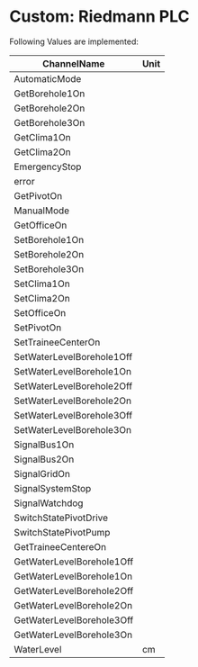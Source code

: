 # Custom: Riedmann PLC


Following Values are implemented:

|ChannelName|Unit|
|---|---|
|AutomaticMode||
|GetBorehole1On||
|GetBorehole2On||
|GetBorehole3On||
|GetClima1On||
|GetClima2On||
|EmergencyStop||
|error||
|GetPivotOn||
|ManualMode||
|GetOfficeOn||
|SetBorehole1On||
|SetBorehole2On||
|SetBorehole3On||
|SetClima1On||
|SetClima2On||
|SetOfficeOn||
|SetPivotOn||
|SetTraineeCenterOn||
|SetWaterLevelBorehole1Off||
|SetWaterLevelBorehole1On||
|SetWaterLevelBorehole2Off||
|SetWaterLevelBorehole2On||
|SetWaterLevelBorehole3Off||
|SetWaterLevelBorehole3On||
|SignalBus1On||
|SignalBus2On||
|SignalGridOn||
|SignalSystemStop||
|SignalWatchdog||
|SwitchStatePivotDrive||
|SwitchStatePivotPump||
|GetTraineeCentereOn||
|GetWaterLevelBorehole1Off||
|GetWaterLevelBorehole1On||
|GetWaterLevelBorehole2Off||
|GetWaterLevelBorehole2On||
|GetWaterLevelBorehole3Off||
|GetWaterLevelBorehole3On||
|WaterLevel|cm|
